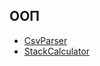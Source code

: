 ## ООП
- [CsvParser](https://github.com/thenemezz/NSU_Education/tree/main/java_labs/CsvParser)
- [StackCalculator](https://github.com/thenemezz/NSU_Education/tree/main/java_labs/StackCalculator)
